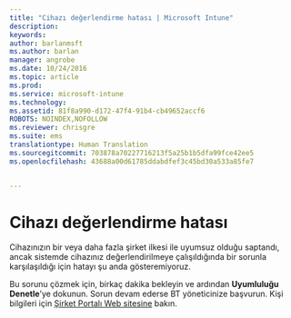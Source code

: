 ```yaml
---
title: "Cihazı değerlendirme hatası | Microsoft Intune"
description: 
keywords: 
author: barlanmsft
ms.author: barlan
manager: angrobe
ms.date: 10/24/2016
ms.topic: article
ms.prod: 
ms.service: microsoft-intune
ms.technology: 
ms.assetid: 81f8a990-d172-47f4-91b4-cb49652accf6
ROBOTS: NOINDEX,NOFOLLOW
ms.reviewer: chrisgre
ms.suite: ems
translationtype: Human Translation
ms.sourcegitcommit: 703878a70227716213f5a25b1b5dfa99fce42ee5
ms.openlocfilehash: 43688a00d61785ddabdfef3c45bd30a533a85fe7


---
```



# <a name="error-evaluating-device"></a>Cihazı değerlendirme hatası
Cihazınızın bir veya daha fazla şirket ilkesi ile uyumsuz olduğu saptandı, ancak sistemde cihazınız değerlendirilmeye çalışıldığında bir sorunla karşılaşıldığı için hatayı şu anda gösteremiyoruz.  

Bu sorunu çözmek için, birkaç dakika bekleyin ve ardından **Uyumluluğu Denetle**’ye dokunun. Sorun devam ederse BT yöneticinize başvurun. Kişi bilgileri için [Şirket Portalı Web sitesine](http://portal.manage.microsoft.com) bakın.



<!--HONumber=Oct16_HO2-->


